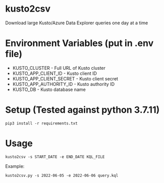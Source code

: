 # kusto2csv

Download large Kusto/Azure Data Explorer queries one day at a time

# Environment Variables (put in .env file)
* KUSTO_CLUSTER - Full URL of Kusto cluster
* KUSTO_APP_CLIENT_ID - Kusto client ID
* KUSTO_APP_CLIENT_SECRET - Kusto client secret
* KUSTO_APP_AUTHORITY_ID - Kusto authority ID
* KUSTO_DB - Kusto database name

# Setup (Tested against python 3.7.11)
```
pip3 install -r requirements.txt 
```

# Usage
```
kusto2csv -s START_DATE -e END_DATE KQL_FILE
```

Example:
```
kusto2csv.py -s 2022-06-05 -e 2022-06-06 query.kql
```